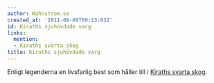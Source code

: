 ```yaml
---
author: Wahnstrom.se
created_at: '2011-08-09T09:13:03Z'
id: Kiraths sjuhövdade varg
links:
  mention:
  - Kiraths svarta skog
title: Kiraths sjuhövdade varg
---
```


Enligt legenderna en livsfarlig best som håller till i [Kiraths svarta skog].

  [Kiraths svarta skog]: Kiraths_svarta_skog